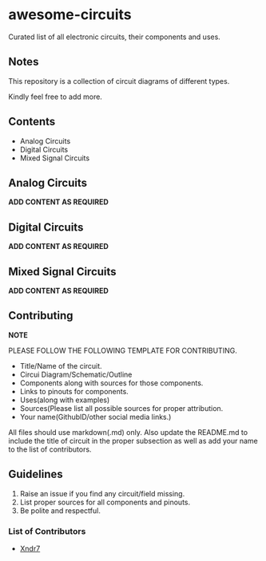 # awesome-circuits
Curated list of all electronic circuits, their components and uses.

## Notes
This repository is a collection of circuit diagrams of different types. 

Kindly feel free to add more.

## Contents
* Analog Circuits
* Digital Circuits
* Mixed Signal Circuits

## Analog Circuits


**ADD CONTENT AS REQUIRED**


## Digital Circuits


**ADD CONTENT AS REQUIRED**


## Mixed Signal Circuits

**ADD CONTENT AS REQUIRED**


## Contributing
**NOTE**


PLEASE FOLLOW THE FOLLOWING TEMPLATE FOR CONTRIBUTING.

* Title/Name of the circuit.
* Circui Diagram/Schematic/Outline
* Components along with sources for those components.
* Links to pinouts for components.
* Uses(along with examples)
* Sources(Please list all possible sources for proper attribution.
* Your name(GithubID/other social media links.)

All files should use markdown(.md) only.
Also update the README.md to include the title of circuit in the proper subsection as well as add your name to the list of contributors. 
## Guidelines

1. Raise an issue if you find any circuit/field missing. 
2. List proper sources for all components and pinouts.
3. Be polite and respectful.

### List of Contributors
* [Xndr7](https://www.github.com/Xndr7)
